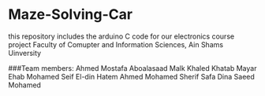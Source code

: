 # Maze-Solving-Car
this repository includes the arduino C code for our electronics course project
Faculty of Comupter and Information Sciences, Ain Shams Uinversity


###Team members:
Ahmed Mostafa Aboalasaad
Malk Khaled Khatab
Mayar Ehab Mohamed
Seif El-din Hatem Ahmed
Mohamed Sherif Safa
Dina Saeed Mohamed
